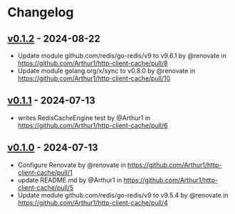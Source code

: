 # Changelog

## [v0.1.2](https://github.com/Arthur1/http-client-cache/compare/v0.1.1...v0.1.2) - 2024-08-22
- Update module github.com/redis/go-redis/v9 to v9.6.1 by @renovate in https://github.com/Arthur1/http-client-cache/pull/8
- Update module golang.org/x/sync to v0.8.0 by @renovate in https://github.com/Arthur1/http-client-cache/pull/10

## [v0.1.1](https://github.com/Arthur1/http-client-cache/compare/v0.1.0...v0.1.1) - 2024-07-13
- writes RedisCacheEngine test by @Arthur1 in https://github.com/Arthur1/http-client-cache/pull/6

## [v0.1.0](https://github.com/Arthur1/http-client-cache/commits/v0.1.0) - 2024-07-13
- Configure Renovate by @renovate in https://github.com/Arthur1/http-client-cache/pull/1
- update README.md by @Arthur1 in https://github.com/Arthur1/http-client-cache/pull/5
- Update module github.com/redis/go-redis/v9 to v9.5.4 by @renovate in https://github.com/Arthur1/http-client-cache/pull/4
